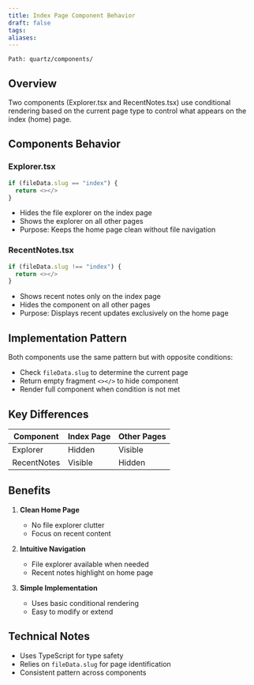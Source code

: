```yaml
---
title: Index Page Component Behavior
draft: false
tags: 
aliases:
---
```

`Path: quartz/components/`

## Overview
Two components (Explorer.tsx and RecentNotes.tsx) use conditional rendering based on the current page type to control what appears on the index (home) page.

## Components Behavior

### Explorer.tsx
```typescript
if (fileData.slug == "index") {
  return <></>
}
```
- Hides the file explorer on the index page
- Shows the explorer on all other pages
- Purpose: Keeps the home page clean without file navigation

### RecentNotes.tsx
```typescript
if (fileData.slug !== "index") {
  return <></>
}
```
- Shows recent notes only on the index page
- Hides the component on all other pages
- Purpose: Displays recent updates exclusively on the home page

## Implementation Pattern
Both components use the same pattern but with opposite conditions:
- Check `fileData.slug` to determine the current page
- Return empty fragment `<></>` to hide component
- Render full component when condition is not met

## Key Differences

| Component | Index Page | Other Pages |
|-----------|------------|-------------|
| Explorer  | Hidden     | Visible     |
| RecentNotes| Visible   | Hidden      |

## Benefits
1. **Clean Home Page**
   - No file explorer clutter
   - Focus on recent content

2. **Intuitive Navigation**
   - File explorer available when needed
   - Recent notes highlight on home page

3. **Simple Implementation**
   - Uses basic conditional rendering
   - Easy to modify or extend

## Technical Notes
- Uses TypeScript for type safety
- Relies on `fileData.slug` for page identification
- Consistent pattern across components